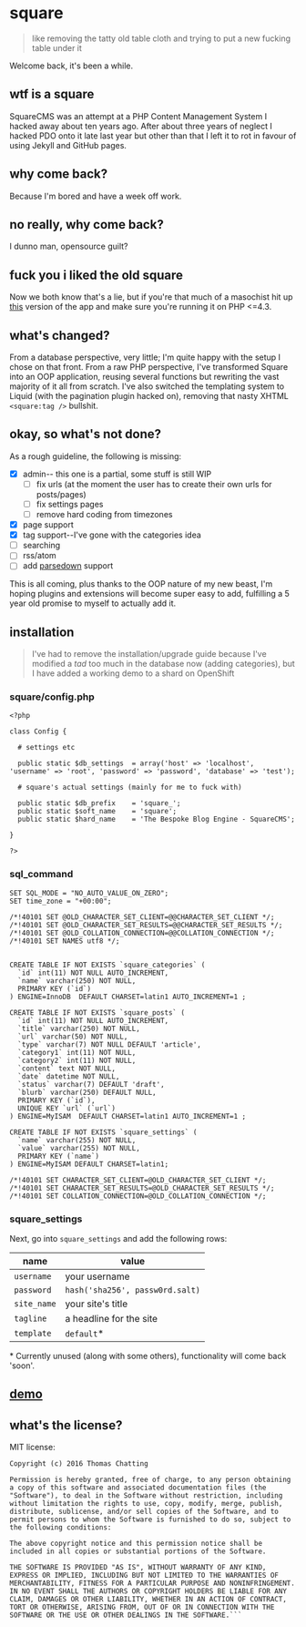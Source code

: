 # square
> like removing the tatty old table cloth and trying to put a new fucking table under it

Welcome back, it's been a while.

## wtf is a square
SquareCMS was an attempt at a PHP Content Management System I hacked away about ten years ago. After about three years of neglect I hacked PDO onto it late last year but other than that I left it to rot in favour of using Jekyll and GitHub pages.

## why come back?
Because I'm bored and have a week off work.

## no really, why come back?
I dunno man, opensource guilt?

## fuck you i liked the old square
Now we both know that's a lie, but if you're that much of a masochist hit up [this](https://github.com/tomchatting/SquareCMS/tree/598e8992f2e474296b3451a72f179315325e9b5e) version of the app and make sure you're running it on PHP <=4.3.

## what's changed?
From a database perspective, very little; I'm quite happy with the setup I chose on that front. From a raw PHP perspective, I've transformed Square into an OOP application, reusing several functions but rewriting the vast majority of it all from scratch. I've also switched the templating system to Liquid (with the pagination plugin hacked on), removing that nasty XHTML `<square:tag />` bullshit.

## okay, so what's not done?
As a rough guideline, the following is missing:

- [x] admin-- this one is a partial, some stuff is still WIP
  - [ ] fix urls (at the moment the user has to create their own urls for posts/pages)
  - [ ] fix settings pages
  - [ ] remove hard coding from timezones
- [x] page support
- [x] tag support--I've gone with the categories idea
- [ ] searching
- [ ] rss/atom
- [ ] add [parsedown](http://parsedown.org) support

This is all coming, plus thanks to the OOP nature of my new beast, I'm hoping plugins and extensions will become super easy to add, fulfilling a 5 year old promise to myself to actually add it.

## installation
> I've had to remove the installation/upgrade guide because I've modified a *tad* too much in the database now (adding categories), but I have added a working demo to a shard on OpenShift

### square/config.php

```
<?php

class Config {

  # settings etc

  public static $db_settings  = array('host' => 'localhost', 'username' => 'root', 'password' => 'password', 'database' => 'test');

  # square's actual settings (mainly for me to fuck with)

  public static $db_prefix    = 'square_';
  public static $soft_name    = 'square';
  public static $hard_name    = 'The Bespoke Blog Engine - SquareCMS';

}

?>
```

### sql_command

```
SET SQL_MODE = "NO_AUTO_VALUE_ON_ZERO";
SET time_zone = "+00:00";

/*!40101 SET @OLD_CHARACTER_SET_CLIENT=@@CHARACTER_SET_CLIENT */;
/*!40101 SET @OLD_CHARACTER_SET_RESULTS=@@CHARACTER_SET_RESULTS */;
/*!40101 SET @OLD_COLLATION_CONNECTION=@@COLLATION_CONNECTION */;
/*!40101 SET NAMES utf8 */;


CREATE TABLE IF NOT EXISTS `square_categories` (
  `id` int(11) NOT NULL AUTO_INCREMENT,
  `name` varchar(250) NOT NULL,
  PRIMARY KEY (`id`)
) ENGINE=InnoDB  DEFAULT CHARSET=latin1 AUTO_INCREMENT=1 ;

CREATE TABLE IF NOT EXISTS `square_posts` (
  `id` int(11) NOT NULL AUTO_INCREMENT,
  `title` varchar(250) NOT NULL,
  `url` varchar(50) NOT NULL,
  `type` varchar(7) NOT NULL DEFAULT 'article',
  `category1` int(11) NOT NULL,
  `category2` int(11) NOT NULL,
  `content` text NOT NULL,
  `date` datetime NOT NULL,
  `status` varchar(7) DEFAULT 'draft',
  `blurb` varchar(250) DEFAULT NULL,
  PRIMARY KEY (`id`),
  UNIQUE KEY `url` (`url`)
) ENGINE=MyISAM  DEFAULT CHARSET=latin1 AUTO_INCREMENT=1 ;

CREATE TABLE IF NOT EXISTS `square_settings` (
  `name` varchar(255) NOT NULL,
  `value` varchar(255) NOT NULL,
  PRIMARY KEY (`name`)
) ENGINE=MyISAM DEFAULT CHARSET=latin1;

/*!40101 SET CHARACTER_SET_CLIENT=@OLD_CHARACTER_SET_CLIENT */;
/*!40101 SET CHARACTER_SET_RESULTS=@OLD_CHARACTER_SET_RESULTS */;
/*!40101 SET COLLATION_CONNECTION=@OLD_COLLATION_CONNECTION */;
```

### square_settings

Next, go into `square_settings` and add the following rows:

| name | value |
| --- | --- |
| `username` | your username |
| `password` | `hash('sha256', passw0rd.salt)` |
| `site_name` | your site's title |
| `tagline` | a headline for the site |
| `template` | `default`* |

\* Currently unused (along with some others), functionality will come back 'soon'.

## [demo](http://square-shiftysu.rhcloud.com)

## what's the license?
MIT license:

```The MIT License (MIT)
Copyright (c) 2016 Thomas Chatting

Permission is hereby granted, free of charge, to any person obtaining a copy of this software and associated documentation files (the "Software"), to deal in the Software without restriction, including without limitation the rights to use, copy, modify, merge, publish, distribute, sublicense, and/or sell copies of the Software, and to permit persons to whom the Software is furnished to do so, subject to the following conditions:

The above copyright notice and this permission notice shall be included in all copies or substantial portions of the Software.

THE SOFTWARE IS PROVIDED "AS IS", WITHOUT WARRANTY OF ANY KIND, EXPRESS OR IMPLIED, INCLUDING BUT NOT LIMITED TO THE WARRANTIES OF MERCHANTABILITY, FITNESS FOR A PARTICULAR PURPOSE AND NONINFRINGEMENT. IN NO EVENT SHALL THE AUTHORS OR COPYRIGHT HOLDERS BE LIABLE FOR ANY CLAIM, DAMAGES OR OTHER LIABILITY, WHETHER IN AN ACTION OF CONTRACT, TORT OR OTHERWISE, ARISING FROM, OUT OF OR IN CONNECTION WITH THE SOFTWARE OR THE USE OR OTHER DEALINGS IN THE SOFTWARE.```
